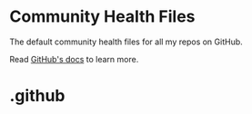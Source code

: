 # Community Health Files

The default community health files for all my repos on GitHub.

Read [GitHub's docs](https://docs.github.com/en/communities/setting-up-your-project-for-healthy-contributions/creating-a-default-community-health-file) to learn more.
# .github
